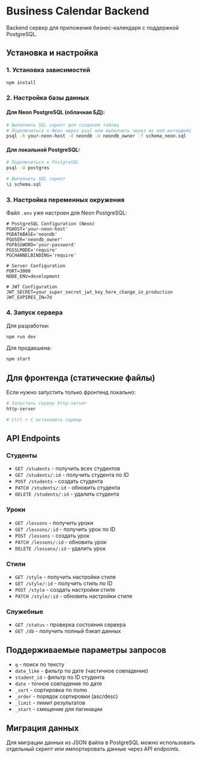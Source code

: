 # Business Calendar Backend

Backend сервер для приложения бизнес-календаря с поддержкой PostgreSQL.

## Установка и настройка

### 1. Установка зависимостей
```bash
npm install
```

### 2. Настройка базы данных

#### Для Neon PostgreSQL (облачная БД):
```bash
# Выполнить SQL скрипт для создания таблиц
# Подключиться к Neon через psql или выполнить через их веб-интерфейс
psql -h your-neon-host -d neondb -U neondb_owner -f schema_neon.sql
```

#### Для локальной PostgreSQL:
```bash
# Подключиться к PostgreSQL
psql -U postgres

# Выполнить SQL скрипт
\i schema.sql
```

### 3. Настройка переменных окружения

Файл `.env` уже настроен для Neon PostgreSQL:
```env
# PostgreSQL Configuration (Neon)
PGHOST='your-neon-host'
PGDATABASE='neondb'
PGUSER='neondb_owner'
PGPASSWORD='your-password'
PGSSLMODE='require'
PGCHANNELBINDING='require'

# Server Configuration
PORT=3000
NODE_ENV=development

# JWT Configuration
JWT_SECRET=your_super_secret_jwt_key_here_change_in_production
JWT_EXPIRES_IN=7d
```

### 4. Запуск сервера

Для разработки:
```bash
npm run dev
```

Для продакшена:
```bash
npm start
```

## Для фронтенда (статические файлы)
Если нужно запустить только фронтенд локально:
```bash
# Запустить сервер http-server
http-server

# Ctrl + C остановить сервер
```

## API Endpoints

### Студенты
- `GET /students` - получить всех студентов
- `GET /students/:id` - получить студента по ID
- `POST /students` - создать студента
- `PATCH /students/:id` - обновить студента
- `DELETE /students/:id` - удалить студента

### Уроки
- `GET /lessons` - получить уроки
- `GET /lessons/:id` - получить урок по ID
- `POST /lessons` - создать урок
- `PATCH /lessons/:id` - обновить урок
- `DELETE /lessons/:id` - удалить урок

### Стили
- `GET /style` - получить настройки стиля
- `GET /style/:id` - получить стиль по ID
- `POST /style` - создать настройки стиля
- `PATCH /style/:id` - обновить настройки стиля

### Служебные
- `GET /status` - проверка состояния сервера
- `GET /db` - получить полный бэкап данных

## Поддерживаемые параметры запросов

- `q` - поиск по тексту
- `date_like` - фильтр по дате (частичное совпадение)
- `student_id` - фильтр по ID студента
- `date` - точное совпадение по дате
- `_sort` - сортировка по полю
- `_order` - порядок сортировки (asc/desc)
- `_limit` - лимит результатов
- `_start` - смещение для пагинации

## Миграция данных

Для миграции данных из JSON файла в PostgreSQL можно использовать отдельный скрипт или импортировать данные через API endpoints.